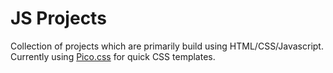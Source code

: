 # JS Projects

Collection of projects which are primarily build using HTML/CSS/Javascript.
Currently using [Pico.css](https://picocss.com/) for quick CSS templates.